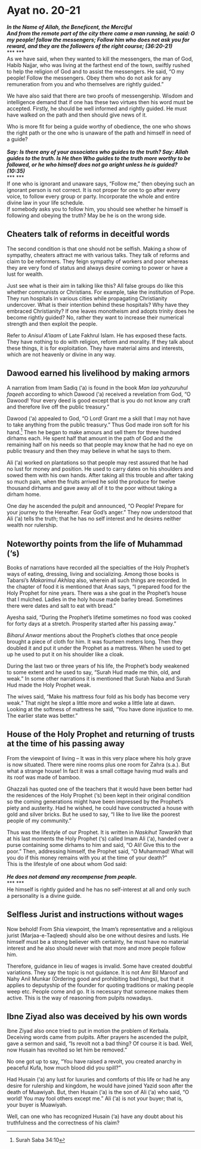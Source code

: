 Ayat no.  20-21
===============

***In the Name of Allah, the Beneficent, the Merciful***  
***And from the remote part of the city there came a man running, he
said: O my people! follow the messengers; Follow him who does not ask
you for reward, and they are the followers of the right course;
(36:20-21)***  
*** ***  
 As we have said, when they wanted to kill the messengers, the man of
God, Habib Najjar, who was living at the farthest end of the town,
swiftly rushed to help the religion of God and to assist the messengers.
He said, “O my people! Follow the messengers. Obey them who do not ask
for any remuneration from you and who themselves are rightly guided.”

We have also said that there are two proofs of messengership. Wisdom and
intelligence demand that if one has these two virtues then his word must
be accepted. Firstly, he should be well informed and rightly guided. He
must have walked on the path and then should give news of it.

Who is more fit for being a guide worthy of obedience, the one who shows
the right path or the one who is unaware of the path and himself in need
of a guide?  
    
***Say: Is there any of your associates who guides to the truth? Say:
Allah guides to the truth. Is He then Who guides to the truth more
worthy to be followed, or he who himself does not go aright unless he is
guided? (10:35)***  
*** ***  
 If one who is ignorant and unaware says, “Follow me,” then obeying such
an ignorant person is not correct. It is not proper for one to go after
every voice, to follow every group or party. Incorporate the whole and
entire divine law in your life schedule.  
 If somebody asks you to follow him, you should see whether he himself
is following and obeying the truth? May be he is on the wrong side.

Cheaters talk of reforms in deceitful words
-------------------------------------------

The second condition is that one should not be selfish. Making a show of
sympathy, cheaters attract me with various talks. They talk of reforms
and claim to be reformers. They feign sympathy of workers and poor
whereas they are very fond of status and always desire coming to power
or have a lust for wealth.

Just see what is their aim in talking like this? All false groups do
like this whether communists or Christians. For example, take the
institution of Pope. They run hospitals in various cities while
propagating Christianity undercover. What is their intention behind
these hospitals? Why have they embraced Christianity? If one leaves
monotheism and adopts trinity does he become rightly guided? No, rather
they want to increase their numerical strength and then exploit the
people.

Refer to *Anisul A’laam* of Late Fakhrul Islam. He has exposed these
facts. They have nothing to do with religion, reform and morality. If
they talk about these things, it is for exploitation. They have material
aims and interests, which are not heavenly or divine in any way.

Dawood earned his livelihood by making armors
---------------------------------------------

A narration from Imam Sadiq (‘a) is found in the book *Man laa
yahzuruhul faqeeh* according to which Dawood (‘a) received a revelation
from God, “O Dawood! Your every deed is good except that is you do not
know any craft and therefore live off the public treasury.”

Dawood (‘a) appealed to God, “O Lord! Grant me a skill that I may not
have to take anything from the public treasury.” Thus God made iron soft
for his hand.[^1] Then he began to make amours and sell them for three
hundred dirhams each. He spent half that amount in the path of God and
the remaining half on his needs so that people may know that he had no
eye on public treasury and then they may believe in what he says to
them.

Ali (‘a) worked on plantations so that people may rest assured that he
had no lust for money and position. He used to carry dates on his
shoulders and sowed them with his own hands. After taking all this
trouble and after taking so much pain, when the fruits arrived he sold
the produce for twelve thousand dirhams and gave away all of it to the
poor without taking a dirham home.

One day he ascended the pulpit and announced, “O People! Prepare for
your journey to the Hereafter. Fear God’s anger.” They now understood
that Ali (‘a) tells the truth; that he has no self interest and he
desires neither wealth nor rulership.

Noteworthy points from the life of Muhammad (‘s)
------------------------------------------------

Books of narrations have recorded all the specialties of the Holy
Prophet’s ways of eating, dressing, living and socializing. Among those
books is Tabarsi’s *Makarimul Akhlaq* also, wherein all such things are
recorded. In the chapter of food it is mentioned that Anas says, “I
prepared food for the Holy Prophet for nine years. There was a she goat
in the Prophet’s house that I mulched. Ladies in the holy house made
barley bread. Sometimes there were dates and salt to eat with bread.”

Ayesha said, “During the Prophet’s lifetime sometimes no food was cooked
for forty days at a stretch. Prosperity started after his passing away.”

*Biharul Anwar* mentions about the Prophet’s clothes that once people
brought a piece of cloth for him. It was fourteen meters long. Then they
doubled it and put it under the Prophet as a mattress. When he used to
get up he used to put it on his shoulder like a cloak.

During the last two or three years of his life, the Prophet’s body
weakened to some extent and he used to say, “Surah Hud made me thin,
old, and weak.” In some other narrations it is mentioned that Surah Naba
and Surah Hud made the Holy Prophet weak.

The wives said, “Make his mattress four fold as his body has become very
weak.” That night he slept a little more and woke a little late at dawn.
Looking at the softness of mattress he said, “You have done injustice to
me. The earlier state was better.”

House of the Holy Prophet and returning of trusts at the time of his passing away
---------------------------------------------------------------------------------

From the viewpoint of living – It was in this very place where his holy
grave is now situated. There were nine rooms plus one room for Zahra
(s.a.). But what a strange house! In fact it was a small cottage having
mud walls and its roof was made of bamboo.

Ghazzali has quoted one of the teachers that it would have been better
had the residences of the Holy Prophet (‘s) been kept in their original
condition so the coming generations might have been impressed by the
Prophet’s piety and austerity. Had he wished, he could have constructed
a house with gold and silver bricks. But he used to say, “I like to live
like the poorest people of my community.”

Thus was the lifestyle of our Prophet. It is written in *Naskihut
Tawarikh* that at his last moments the Holy Prophet (‘s) called Imam Ali
(‘a), handed over a purse containing some dirhams to him and said, “O
Ali! Give this to the poor.” Then, addressing himself, the Prophet said,
“O Muhammad! What will you do if this money remains with you at the time
of your death?”  
 This is the lifestyle of one about whom God said:  
    
***He does not demand any recompense from people.***  
*** ***  
 He himself is rightly guided and he has no self-interest at all and
only such a personality is a divine guide.

Selfless Jurist and instructions without wages
----------------------------------------------

Now behold! From Shia viewpoint, the Imam’s representative and a
religious jurist (Marjaa-e-Taqleed) should also be one without desires
and lusts. He himself must be a strong believer with certainty, he must
have no material interest and he also should never wish that more and
more people follow him.

Therefore, guidance in lieu of wages is invalid. Some have created
doubtful variations. They say the topic is not guidance. It is not Amr
Bil Maroof and Nahy Anil Munkar (Ordering good and prohibiting bad
things), but that it applies to deputyship of the founder for quoting
traditions or making people weep etc. People come and go. It is
necessary that someone makes them active. This is the way of reasoning
from pulpits nowadays.

Ibne Ziyad also was deceived by his own words
---------------------------------------------

Ibne Ziyad also once tried to put in motion the problem of Kerbala.
Deceiving words came from pulpits. After prayers he ascended the pulpit,
gave a sermon and said, “Is revolt not a bad thing? Of course it is bad.
Well, now Husain has revolted so let him be removed.”

No one got up to say, “You have raised a revolt, you created anarchy in
peaceful Kufa, how much blood did you spill?”

Had Husain (‘a) any lust for luxuries and comforts of this life or had
he any desire for rulership and kingdom, he would have joined Yazid soon
after the death of Muawiyah. But, then Husain (‘a) is the son of Ali
(‘a) who said, “O world! You may fool others except me.” Ali (‘a) is not
your buyer; that is, your buyer is Muawiyah.

Well, can one who has recognized Husain (‘a) have any doubt about his
truthfulness and the correctness of his claim?

[^1]: Surah Saba 34:10


